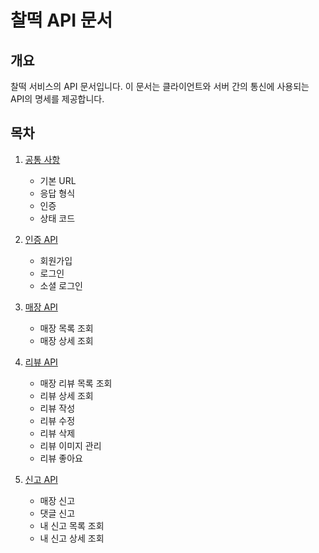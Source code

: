 # 찰떡 API 문서

## 개요
찰떡 서비스의 API 문서입니다. 이 문서는 클라이언트와 서버 간의 통신에 사용되는 API의 명세를 제공합니다.

## 목차

1. [공통 사항](./common.md)
   - 기본 URL
   - 응답 형식
   - 인증
   - 상태 코드

2. [인증 API](./auth-api.md)
   - 회원가입
   - 로그인
   - 소셜 로그인

3. [매장 API](./shop-api.md)
   - 매장 목록 조회
   - 매장 상세 조회

4. [리뷰 API](./review-api.md)
   - 매장 리뷰 목록 조회
   - 리뷰 상세 조회
   - 리뷰 작성
   - 리뷰 수정
   - 리뷰 삭제
   - 리뷰 이미지 관리
   - 리뷰 좋아요

5. [신고 API](./report-api.md)
   - 매장 신고
   - 댓글 신고
   - 내 신고 목록 조회
   - 내 신고 상세 조회 